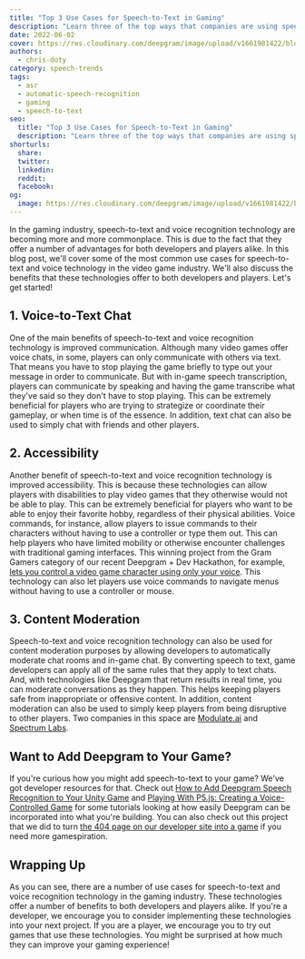 ```yaml
---
title: "Top 3 Use Cases for Speech-to-Text in Gaming"
description: "Learn three of the top ways that companies are using speech-to-text to improve everyone's gaming experience."
date: 2022-06-02
cover: https://res.cloudinary.com/deepgram/image/upload/v1661981422/blog/top-3-use-cases-speech-to-text-gaming/top-use-cases-asr-video-games-thumb-554x220%402x.png
authors:
  - chris-doty
category: speech-trends
tags:
  - asr
  - automatic-speech-recognition
  - gaming
  - speech-to-text
seo:
  title: "Top 3 Use Cases for Speech-to-Text in Gaming"
  description: "Learn three of the top ways that companies are using speech-to-text to improve everyone's gaming experience."
shorturls:
  share: 
  twitter: 
  linkedin: 
  reddit: 
  facebook: 
og:
  image: https://res.cloudinary.com/deepgram/image/upload/v1661981422/blog/top-3-use-cases-speech-to-text-gaming/top-use-cases-asr-video-games-thumb-554x220%402x.png
---
```


In the gaming industry, speech-to-text and voice recognition technology are becoming more and more commonplace. This is due to the fact that they offer a number of advantages for both developers and players alike. In this blog post, we'll cover some of the most common use cases for speech-to-text and voice technology in the video game industry. We'll also discuss the benefits that these technologies offer to both developers and players. Let's get started!

## 1\. Voice-to-Text Chat

One of the main benefits of speech-to-text and voice recognition technology is improved communication. Although many video games offer voice chats, in some, players can only communicate with others via text. That means you have to stop playing the game briefly to type out your message in order to communicate. But with in-game speech transcription, players can communicate by speaking and having the game transcribe what they've said so they don't have to stop playing. This can be extremely beneficial for players who are trying to strategize or coordinate their gameplay, or when time is of the essence. In addition, text chat can also be used to simply chat with friends and other players.

## 2\. Accessibility

Another benefit of speech-to-text and voice recognition technology is improved accessibility. This is because these technologies can allow players with disabilities to play video games that they otherwise would not be able to play. This can be extremely beneficial for players who want to be able to enjoy their favorite hobby, regardless of their physical abilities. Voice commands, for instance, allow players to issue commands to their characters without having to use a controller or type them out. This can help players who have limited mobility or otherwise encounter challenges with traditional gaming interfaces. This winning project from the Gram Gamers category of our recent Deepgram + Dev Hackathon, for example, [lets you control a video game character using only your voice](https://dev.to/sandy_codes_py/play-real-steel-boxing-with-your-voice-atom-the-peoples-champion-e8h). This technology can also let players use voice commands to navigate menus without having to use a controller or mouse.

<whitepaper whitepaper="latest"></whitepaper>



## 3\. Content Moderation

Speech-to-text and voice recognition technology can also be used for content moderation purposes by allowing developers to automatically moderate chat rooms and in-game chat. By converting speech to text, game developers can apply all of the same rules that they apply to text chats. And, with technologies like Deepgram that return results in real time, you can moderate conversations as they happen. This helps keeping players safe from inappropriate or offensive content. In addition, content moderation can also be used to simply keep players from being disruptive to other players. Two companies in this space are [Modulate.ai](https://www.modulate.ai/) and [Spectrum Labs](https://www.spectrumlabsai.com/).

## Want to Add Deepgram to Your Game?

If you're curious how you might add speech-to-text to your game? We've got developer resources for that. Check out [How to Add Deepgram Speech Recognition to Your Unity Game](https://blog.deepgram.com/deepgram-unity-tutorial/) and [Playing With P5.js: Creating a Voice-Controlled Game](https://blog.deepgram.com/p5js-deepgram-game/) for some tutorials looking at how easily Deepgram can be incorporated into what you're building. You can also check out this project that we did to turn [the 404 page on our developer site into a game](https://blog.deepgram.com/building-404-pages-that-bring-joy/) if you need more gamespiration.

## Wrapping Up

As you can see, there are a number of use cases for speech-to-text and voice recognition technology in the gaming industry. These technologies offer a number of benefits to both developers and players alike. If you're a developer, we encourage you to consider implementing these technologies into your next project. If you are a player, we encourage you to try out games that use these technologies. You might be surprised at how much they can improve your gaming experience!
